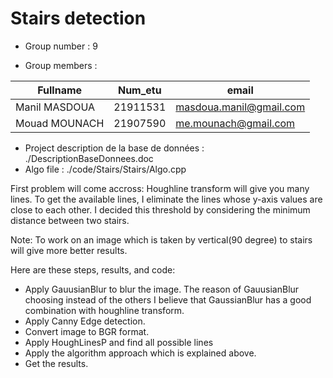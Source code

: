 # Stairs detection

 - Group number : 9 

 - Group members :

|   Fullname       |   Num_etu    |            email                |
|------------------|--------------|---------------------------------|
|   Manil MASDOUA  |   21911531   |     masdoua.manil@gmail.com     |
|   Mouad MOUNACH  |   21907590   |      me.mounach@gmail.com       |




 - Project description de la base de données : ./DescriptionBaseDonnees.doc
 - Algo file : ./code/Stairs/Stairs/Algo.cpp 

First problem will come accross: Houghline transform will give you many lines. To get the available lines, I eliminate the lines whose y-axis values are close to each other. I decided this threshold by considering the minimum distance between two stairs.

Note: To work on an image which is taken by vertical(90 degree) to stairs will give more better results.

Here are these steps, results, and code:

 - Apply GauusianBlur to blur the image. The reason of GauusianBlur choosing instead of the others I believe that GaussianBlur has a good combination with houghline transform.
 - Apply Canny Edge detection.
 - Convert image to BGR format.
 - Apply HoughLinesP and find all possible lines
 - Apply the algorithm approach which is explained above.
 - Get the results.


